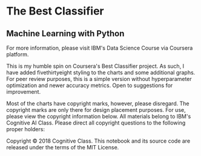 # The Best Classifier
## Machine Learning with Python

For more information, please visit IBM's Data Science Course via Coursera platform.

This is my humble spin on Coursera's Best Classifier project. As such, I have added fivethirtyeight styling to the charts and some additional graphs. For peer review purposes, this is a simple version without hyperparameter optimization and newer accuracy metrics. Open to suggestions for improvement.

Most of the charts have copyright marks, however, please disregard. The copyright marks are only there for design placement purposes. For use, please view the copyright information below. All materials belong to IBM's Cognitive AI Class. Please direct all copyright questions to the following proper holders:

Copyright © 2018 Cognitive Class. This notebook and its source code are released under the terms of the MIT License.
